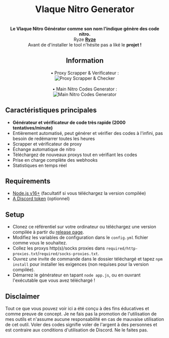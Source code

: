 <h1 align="center">Vlaque Nitro Generator</h1>

<p align="center">
  <br>
  <b>Le Vlaque Nitro Générator comme son nom l'indique génère des code nitro.</b><br>
  Ryze <b><a href="https://github.com/RyzeTool">Ryze</a></b>
  <br>
  Avant de d'installer le tool n'hésite pas a liké le <b>projet !</b>
</p>

<h2 align="center">Information</h2>

<p align="center">
   • Proxy Scrapper & Verificateur : <br>
   <img src="https://cdn.discordapp.com/attachments/495577196933545985/975446423413850132/unknown.png" title="Proxy Scrapper & Checker"/>
   <br><br>
   • Main Nitro Codes Generator : <br>
   <img src="https://i.imgur.com/4QlDMU9.png" title="Main Nitro Codes Generator"/>
</p>

## Caractéristiques principales

* **Générateur et vérificateur de code très rapide (2000 tentatives/minute)**
* Entièrement automatisé, peut générer et vérifier des codes à l'infini, pas besoin de redémarrer toutes les heures
* Scrapper et vérificateur de proxy
* Échange automatique de nitro
* Téléchargez de nouveaux proxys tout en vérifiant les codes
* Prise en charge complète des webhooks
* Statistiques en temps réel

## Requirements

* [Node.js v16+](https://nodejs.org/en/) (facultatif si vous téléchargez la version compilée)
* [A Discord token](https://github.com/Tyrrrz/DiscordChatExporter/wiki/Obtaining-Token-and-Channel-IDs#how-to-get-a-user-token) (optionnel)

## Setup

* Clonez ce référentiel sur votre ordinateur ou téléchargez une version compilée à partir du [release page](https://github.com/RyzeTool/Vlaque-Nitro-Générateur).
* Modifiez les variables de configuration dans le `config.yml` fichier comme vous le souhaitez.
* Collez les proxys http(s)/socks proxies dans `required/http-proxies.txt`/`required/socks-proxies.txt`.
* Ouvrez une invite de commande dans le dossier téléchargé et tapez `npm install` pour installer les exigences (non requises pour la version compilée).
* Démarrez le générateur en tapant `node app.js`, ou en ouvrant l'exécutable que vous avez téléchargé !

## Disclaimer

Tout ce que vous pouvez voir ici a été conçu à des fins éducatives et comme preuve de concept.
Je ne fais pas la promotion de l'utilisation de mes outils et n'assume aucune responsabilité en cas de mauvaise utilisation de cet outil.
Voler des codes signifie voler de l'argent à des personnes et est contraire aux conditions d'utilisation de Discord. Ne le faites pas.
